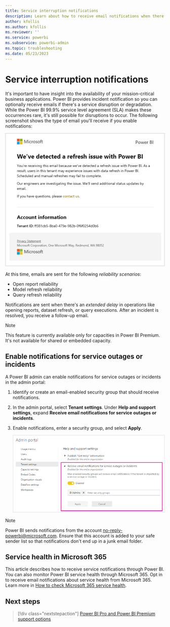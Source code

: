 ```yaml
---
title: Service interruption notifications
description: Learn about how to receive email notifications when there's a Power BI service disruption or outage.
author: kfollis
ms.author: kfollis
ms.reviewer: ''
ms.service: powerbi
ms.subservice: powerbi-admin
ms.topic: troubleshooting
ms.date: 05/23/2023
---
```


# Service interruption notifications

It's important to have insight into the availability of your mission-critical business applications. Power BI provides incident notification so you can optionally receive emails if there's a service disruption or degradation. While the Power BI 99.9% service level agreement (SLA) makes these occurrences rare, it's still possible for disruptions to occur. The following screenshot shows the type of email you'll receive if you enable notifications:

![Screenshot of an email notifying the recipient of a refresh issue with Power BI.](media/service-interruption-notifications/refresh-notification-email.png)

At this time, emails are sent for the following _reliability scenarios_:

- Open report reliability
- Model refresh reliability
- Query refresh reliability

Notifications are sent when there's an _extended delay_ in operations like opening reports, dataset refresh, or query executions. After an incident is resolved, you receive a follow-up email.

> [!NOTE]
> This feature is currently available only for capacities in Power BI Premium. It's not available for shared or embedded capacity.

## Enable notifications for service outages or incidents

A Power BI admin can enable notifications for service outages or incidents in the admin portal:

1. Identify or create an email-enabled security group that should receive notifications.

1. In the admin portal, select **Tenant settings**. Under **Help and support settings**, expand **Receive email notifications for service outages or incidents**.

1. Enable notifications, enter a security group, and select **Apply**.

    ![Screenshot of the Power BI tenant settings screen enabling service notifications.](media/service-interruption-notifications/enable-notifications.png)

> [!NOTE]
> Power BI sends notifications from the account no-reply-powerbi@microsoft.com. Ensure that this account is added to your safe sender list so that notifications don't end up in a junk email folder.

## Service health in Microsoft 365

This article describes how to receive service notifications through Power BI. You can also monitor Power BI service health through Microsoft 365. Opt in to receive email notifications about service health from Microsoft 365. Learn more in [How to check Microsoft 365 service health](/microsoft-365/enterprise/view-service-health).

## Next steps

>[!div class="nextstepaction"]
>[Power BI Pro and Power BI Premium support options](service-support-options.md)
